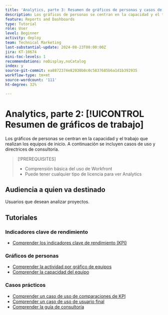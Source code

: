 ```yaml
---
title: 'Analytics, parte 3: Resumen de gráficos de personas y casos de uso'
description: Los gráficos de personas se centran en la capacidad y el trabajo que realizan los equipos de inicio. A continuación se incluyen casos de uso y directrices de consultoría.
feature: Reports and Dashboards
type: Tutorial
role: User
level: Beginner
activity: deploy
team: Technical Marketing
last-substantial-update: 2024-08-23T00:00:00Z
jira: KT-10674
mini-toc-levels: 1
recommendations: noDisplay,noCatalog
index: y
source-git-commit: ea8872374e82030b8c0c5837685b6a1d1b392935
workflow-type: tm+mt
source-wordcount: '111'
ht-degree: 32%

---
```



# Analytics, parte 2: [!UICONTROL Resumen de gráficos de trabajo]

Los gráficos de personas se centran en la capacidad y el trabajo que realizan los equipos de inicio. A continuación se incluyen casos de uso y directrices de consultoría.

>[!PREREQUISITES]
>
>* Comprensión básica del uso de Workfront
>* Puede tener cualquier tipo de licencia para ver Analytics


## Audiencia a quien va destinado

Usuarios que desean analizar proyectos.


## Tutoriales

### Indicadores clave de rendimiento

* [Comprender los indicadores clave de rendimiento (KPI)](/help/reporting/enhanced-analytics/10-kpis-overview.md)


### Gráficos de personas

* [Comprender la actividad por gráfico de equipos](/help/reporting/enhanced-analytics/18-activity-by-team-chart.md)
* [Comprender la capacidad del equipo](/help/reporting/enhanced-analytics/20-team-capacity-overview.md)


### Casos prácticos

* [Comprender un caso de uso de comparaciones de KPI](/help/reporting/enhanced-analytics/21-kpi-comparisons.md)
* [Comprender un caso de uso de usuario final](/help/reporting/enhanced-analytics/22-end-user-use.md)
* [Comprender la guía de consultoría](/help/reporting/enhanced-analytics/23-consulting-guidance.md)
